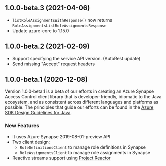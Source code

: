 ## 1.0.0-beta.3 (2021-04-06)

- `listRoleAssignmentsWithResponse()` now returns `RoleAssignmentsListRoleAssignmentsResponse`
- Update azure-core to 1.15.0

## 1.0.0-beta.2 (2021-02-09)

- Support specifying the service API version. (AutoRest update)
- Send missing "Accept" request headers

## 1.0.0-beta.1 (2020-12-08)

Version 1.0.0-beta.1 is a beta of our efforts in creating an Azure Synapse Access Control client library that is developer-friendly, idiomatic to
the Java ecosystem, and as consistent across different languages and platforms as possible. The principles that guide
our efforts can be found in the
[Azure SDK Design Guidelines for Java](https://azure.github.io/azure-sdk/java_introduction.html).

### New Features

- It uses Azure Synapse 2019-08-01-preview API
- Two client design:
    - `RoleDefinitionsClient` to manage role definitions in Synapse
    - `RoleAssignmentsClient` to manage role assignments in Synapse
- Reactive streams support using [Project Reactor](https://projectreactor.io/)
